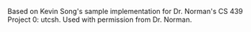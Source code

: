 Based on Kevin Song's sample implementation for Dr. Norman's CS 439 Project 0: utcsh.
Used with permission from Dr. Norman.